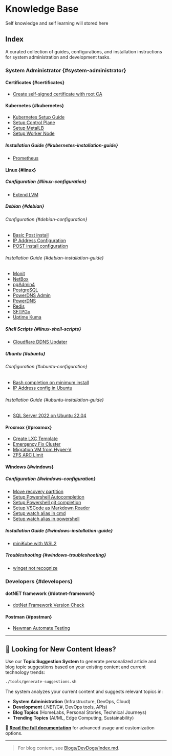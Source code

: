 # Knowledge Base

Self knowledge and self learning will stored here

## Index

A curated collection of guides, configurations, and installation instructions for system administration and development tasks.

### System Administrator {#system-administrator}

#### Certificates {#certificates}

- [Create self-signed certificate with root CA](System%20Administrator/Certificates/Create%20self-signed%20certificate%20with%20root%20CA.md)

#### Kubernetes {#kubernetes}

- [Kubernetes Setup Guide](System%20Administrator/Kubernetes/Kubernetes%20Setup%20Guide.md)
- [Setup Control Plane](System%20Administrator/Kubernetes/Setup%20Control%20Plane.md)
- [Setup MetalLB](<System Administrator/Kubernetes/Setup MetalLB.md>)
- [Setup Worker Node](System%20Administrator/Kubernetes/Setup%20Worker%20Node.md)

##### Installation Guide {#kubernetes-installation-guide}

- [Prometheus](System%20Administrator/Kubernetes/Installation%20Guide/Prometheus.md)

#### Linux {#linux}

##### Configuration {#linux-configuration}

- [Extend LVM](System%20Administrator/Linux/Configuration/Extend%20LVM.md)

##### Debian {#debian}

###### Configuration {#debian-configuration}

- [Basic Post install](System%20Administrator/Linux/Debian/Configuration/Basic%20Post%20install.md)
- [IP Address Configuration](System%20Administrator/Linux/Debian/Configuration/IP%20Address%20Configuration.md)
- [POST install configuration](System%20Administrator/Linux/Debian/Configuration/POST%20install%20configuration.md)

###### Installation Guide {#debian-installation-guide}

- [Monit](System%20Administrator/Linux/Debian/Installation%20Guide/Monit.md)
- [NetBox](System%20Administrator/Linux/Debian/Installation%20Guide/NetBox.md)
- [pgAdmin4](System%20Administrator/Linux/Debian/Installation%20Guide/pgAdmin4.md)
- [PostgreSQL](System%20Administrator/Linux/Debian/Installation%20Guide/PostgreSQL.md)
- [PowerDNS Admin](System%20Administrator/Linux/Debian/Installation%20Guide/PowerDNS%20Admin.md)
- [PowerDNS](System%20Administrator/Linux/Debian/Installation%20Guide/PowerDNS.md)
- [Redis](System%20Administrator/Linux/Debian/Installation%20Guide/Redis.md)
- [SFTPGo](System%20Administrator/Linux/Debian/Installation%20Guide/SFTPGo.md)
- [Uptime Kuma](System%20Administrator/Linux/Debian/Installation%20Guide/Uptime%20Kuma.md)

##### Shell Scripts {#linux-shell-scripts}

- [Cloudflare DDNS Updater](System%20Administrator/Linux/Shell%20Scripts/Cloudflare%20DDNS%20Updater.md)

##### Ubuntu {#ubuntu}

###### Configuration {#ubuntu-configuration}

- [Bash completion on minimum install](System%20Administrator/Linux/Ubuntu/Configuration/Bash%20completion%20on%20minimum%20install.md)
- [IP Address config in Ubuntu](System%20Administrator/Linux/Ubuntu/Configuration/IP%20Address%20config%20in%20Ubuntu.md)

###### Installation Guide {#ubuntu-installation-guide}

- [SQL Server 2022 on Ubuntu 22.04](System%20Administrator/Linux/Ubuntu/Installation%20Guide/SQL%20Server%202022%20on%20Ubuntu%2022.04.md)

#### Proxmox {#proxmox}

- [Create LXC Template](System%20Administrator/Proxmox/Create%20LXC%20Template.md)
- [Emergency Fix Cluster](System%20Administrator/Proxmox/Emergency%20Fix%20Cluster.md)
- [Migration VM from Hyper-V](System%20Administrator/Proxmox/Migration%20VM%20from%20Hyper-V.md)
- [ZFS ARC Limit](System%20Administrator/Proxmox/ZFS%20ARC%20Limit.md)

#### Windows {#windows}

##### Configuration {#windows-configuration}

- [Move recovery partition](System%20Administrator/Windows/Configuration/Move%20recovery%20partition.md)
- [Setup Powershell Autocompletion](System%20Administrator/Windows/Configuration/Setup%20Powershell%20Autocomplation.md)
- [Setup Powershell git completion](System%20Administrator/Windows/Configuration/Setup%20Powershell%20git%20completion.md)
- [Setup VSCode as Markdown Reader](System%20Administrator/Windows/Configuration/Setup%20VSCode%20as%20Markdown%20Reader.md)
- [Setup watch alias in cmd](System%20Administrator/Windows/Configuration/Setup%20watch%20alias%20in%20cmd.md)
- [Setup watch alias in powershell](System%20Administrator/Windows/Configuration/Setup%20watch%20alias%20in%20powershell.md)

##### Installation Guide {#windows-installation-guide}

- [miniKube with WSL2](System%20Administrator/Windows/Installation%20Guide/miniKube%20with%20WSL2.md)

##### Troubleshooting {#windows-troubleshooting}

- [winget not recognize](System%20Administrator/Windows/Throubleshooting/Winget%20not%20recognize.md)

### Developers {#developers}

#### dotNET framework {#dotnet-framework}

- [dotNet Framework Version Check](Developers/dotNET%20framework/dotNet%20Framework%20Version%20Check.md)

#### Postman {#postman}

- [Newman Automate Testing](Developers/Postman/Newman%20Automate%20Testing.md)

---

## 🚀 Looking for New Content Ideas?

Use our **Topic Suggestion System** to generate personalized article and blog topic suggestions based on your existing content and current technology trends:

```bash
./tools/generate-suggestions.sh
```

The system analyzes your current content and suggests relevant topics in:
- **System Administration** (Infrastructure, DevOps, Cloud)
- **Development** (.NET/C#, DevOps tools, APIs)
- **Blog Topics** (HomeLabs, Personal Stories, Technical Journeys)
- **Trending Topics** (AI/ML, Edge Computing, Sustainability)

📖 **[Read the full documentation](tools/TOPIC-SUGGESTIONS.md)** for advanced usage and customization options.

---
> For blog content, see [Blogs/DevDogs/Index.md](Blogs/DevDogs/Index.md).
